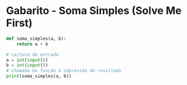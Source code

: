 # Gabarito - Soma Simples (Solve Me First)

```python
def soma_simples(a, b):
    return a + b

# Leitura de entrada
a = int(input())
b = int(input())
# Chamada da função e impressão do resultado
print(soma_simples(a, b))
``` 